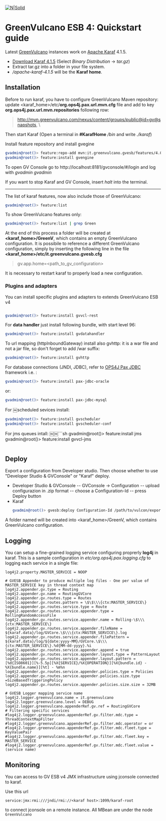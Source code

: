 [![N|Solid](http://www.greenvulcanotechnologies.com/wp-content/uploads/2017/04/logo_gv_FLAT-300x138.png)](http://www.greenvulcanotechnologies.com)
# GreenVulcano ESB 4: Quickstart guide
Latest [GreenVulcano] instances work on [Apache Karaf] 4.1.5.
+ [Download Karaf 4.1.5](http://karaf.apache.org/download.html) (Select *Binary Distribution* -> *tar.gz*)
+ Extract tar.gz into a folder in your file system. 
+ */apache-karaf-4.1.5* will be the **Karaf home**. 

## Installation
Before to run karaf, you have to configure GreenVulcano Maven repository:
update <karaf_home>/etc/**org.ops4j.pax.url.mvn.cfg** file and add to key **org.ops4j.pax.url.mvn.repositories** following row:
   > http://mvn.greenvulcano.com/nexus/content/groups/public@id=gv@snapshots, \

Then start Karaf (Open a terminal in **#KarafHome** */bin* and write *./karaf*)

Install feature repository and install gvegine
```sh
gvadmin@root()> feature:repo-add mvn:it.greenvulcano.gvesb/features/4.0.beta1/xml/features
gvadmin@root()> feature:install gvengine
```
To open GV Console go to http://localhost:8181/gvconsole/#/login and log with *gvadmin gvadmin*

If you want to stop Karaf and GV Console, insert *halt* into the terminal.

---

The list of karaf features, now also include those of GreenVulcano:

```sh
gvadmin@root()> feature:list
```
To show GreenVulcano features only:

```sh
gvadmin@root()> feature:list | grep Green
```
At the end of this process a folder will be created at **<karaf_home>/GreenV**, which contains an empty GreenVulcano configuration. It is possibile to reference a different GreenVulcano configuration, simply by inserting the following line in the file **<karaf_home>/etc/it.greenvulcano.gvesb.cfg**

> gv.app.home=<path_to_gv_configuration>

It is necessary to restart karaf to properly load a new configuration.

### Plugins and adapters
You can install specific plugins and adapters to extends GreenVulcano ESB v4
```sh

gvadmin@root()> feature:install gvvcl-rest
```

For **data handler** just install following bundle, with start level 96:
```sh
gvadmin@root()> feature:install gvdatahandler
```

To url mapping (httpInboundGateway) install also gvhttp: it is a war file and not a jar file, so don't forget to add /war suffix:
```sh
gvadmin@root()> feature:install gvhttp
```

For database connections (JNDI, JDBC), refer to [OPS4J Pax JDBC] framework i.e. :
```sh
gvadmin@root()> feature:install pax-jdbc-oracle
```   
or:
```sh
gvadmin@root()> feature:install pax-jdbc-mysql
``` 
For ￼scheduled sevices install:
```sh
gvadmin@root()> feature:install gvscheduler
gvadmin@root()> feature:install gvscheduler-conf 
```

For jms queues intall:
￼￼```sh
gvadmin@root()> feature:install jms
gvadmin@root()> feature:install gvvcl-jms
```
```
## Deploy

Export a configuration from Developer studio. Then choose whether to use "Developer Studio & GVConsole" or "Karaf" deploy.

- Developer Studio & GVConsole
 -- GVConsole -> Configuration
 -- upload configurazion in .zip format
 -- choose a Configuration-Id
 -- press Deploy button
- Karaf
    ```sh
    gvadmin@root()> gvesb:deploy Configuration-Id /path/to/vulcon/export.zip
     ```
 A folder named <Configuration-Id> will be created into <karaf_home>/GreenV, which contains GreenVulcano configuration.

## Logging

You can setup a fine-grained logging service configuring proprerly **log4j** in karaf.
This is a sample configuration in *etc/org.ops4j.pax.logging.cfg* to logging each service in a single file:
```
log4j2.property.MASTER_SERVICE = NOOP

# GVESB Appender to produce multiple log files - One per value of MASTER_SERVICE key in thread context map
log4j2.appender.gv.type = Routing
log4j2.appender.gv.name = RoutingGVCore
log4j2.appender.gv.routes.type = Routes
log4j2.appender.gv.routes.pattern = \$\$\\\{ctx:MASTER_SERVICE\}
log4j2.appender.gv.routes.service.type = Route
log4j2.appender.gv.routes.service.appender.type = RollingRandomAccessFile
log4j2.appender.gv.routes.service.appender.name = Rolling-\$\\\{ctx:MASTER_SERVICE\}
log4j2.appender.gv.routes.service.appender.fileName = ${karaf.data}/log/GVCore.\$\\\{ctx:MASTER_SERVICE\}.log
log4j2.appender.gv.routes.service.appender.filePattern = ${karaf.data}/log/${date:yyyy-MM}/GVCore.\$\\\{ctx:MASTER_SERVICE\}.%d{MM-dd-yyyy}.%i
log4j2.appender.gv.routes.service.appender.append = true
log4j2.appender.gv.routes.service.appender.layout.type = PatternLayout
log4j2.appender.gv.routes.service.appender.layout.pattern = [%d{ISO8601}][%-5.5p][%X{SERVICE}/%X{OPERATION}][%X{bundle.id} - %X{bundle.name}][%t] - %m%n
log4j2.appender.gv.routes.service.appender.policies.type = Policies
log4j2.appender.gv.routes.service.appender.policies.size.type =SizeBasedTriggeringPolicy
log4j2.appender.gv.routes.service.appender.policies.size.size = 32MB

# GVESB Logger mapping service name
log4j2.logger.greenvulcano.name = it.greenvulcano
log4j2.logger.greenvulcano.level = DEBUG
log4j2.logger.greenvulcano.appenderRef.gv.ref = RoutingGVCore
# Filtering specific services
#log4j2.logger.greenvulcano.appenderRef.gv.filter.mdc.type = ThreadContextMapFilter
#log4j2.logger.greenvulcano.appenderRef.gv.filter.mdc.operator = or
#log4j2.logger.greenvulcano.appenderRef.gv.filter.mdc.fleet.type = KeyValuePair
#log4j2.logger.greenvulcano.appenderRef.gv.filter.mdc.fleet.key = MASTER_SERVICE
#log4j2.logger.greenvulcano.appenderRef.gv.filter.mdc.fleet.value = (service name)
```
## Monitoring

You can access to GV ESB v4 JMX infrastructure using jconsole connected to karaf.

Use this url

```service:jmx:rmi:///jndi/rmi://<karaf host>:1099/karaf-root```

to connect jconsole on a remote instance. All MBean are under the node `GreenVulcano`

[GreenVulcano]: https://github.com/green-vulcano/gv-engine
[Apache Karaf]: <http://karaf.apache.org>
[OPS4J Pax JDBC]: https://ops4j1.jira.com/wiki/display/PAXJDBC/Documentation
